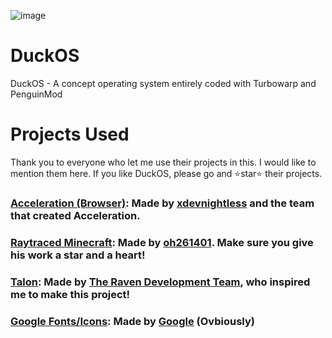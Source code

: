 ![image](https://github.com/user-attachments/assets/0ab6d05e-ae0f-45b3-96da-97331ef5406c)


# DuckOS
DuckOS - A concept operating system entirely coded with Turbowarp and PenguinMod

# Projects Used

Thank you to everyone who let me use their projects in this. I would like to mention them here. If you like DuckOS, please go and ⭐star⭐ their projects.

### [Acceleration (Browser)](https://github.com/xdevnightless/Acceleration): Made by [xdevnightless](https://github.com/xdevnightless/) and the team that created Acceleration.

### [Raytraced Minecraft](https://turbowarp.org/869264071?hqpen&offscreen&turbo): Made by [oh261401](https://scratch.mit.edu/users/oh261401/). Make sure you give his work a star and a heart!

### [Talon](https://github.com/ravendevteam/talon): Made by [The Raven Development Team](https://github.com/ravendevteam), who inspired me to make this project!

### [Google Fonts/Icons](https://fonts.google.com/): Made by [Google](https://google.com/) (Ovbiously)

